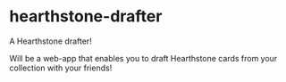 hearthstone-drafter
===================

A Hearthstone drafter!

Will be a web-app that enables you to draft Hearthstone cards from your collection with your friends!

